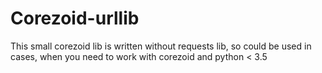 # Corezoid-urllib
This small corezoid lib is written without requests lib, so could be used in cases, when you need to work with corezoid and python &lt; 3.5

